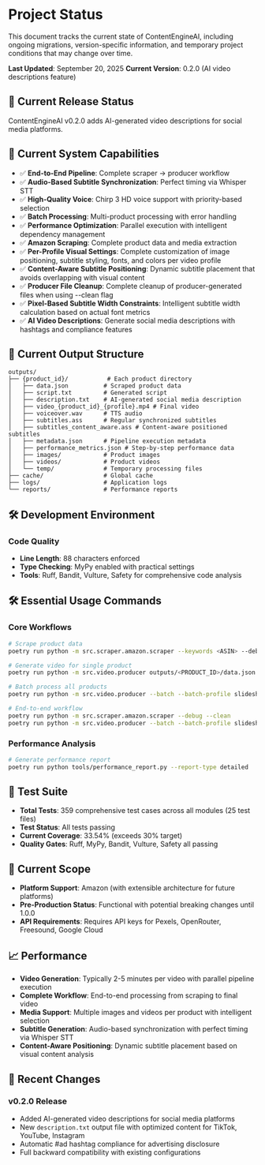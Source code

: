 # Project Status

This document tracks the current state of ContentEngineAI, including ongoing migrations, version-specific information, and temporary project conditions that may change over time.

**Last Updated**: September 20, 2025
**Current Version**: 0.2.0 (AI video descriptions feature)

## 🚀 Current Release Status

ContentEngineAI v0.2.0 adds AI-generated video descriptions for social media platforms.

## 🎯 Current System Capabilities

- ✅ **End-to-End Pipeline**: Complete scraper → producer workflow
- ✅ **Audio-Based Subtitle Synchronization**: Perfect timing via Whisper STT
- ✅ **High-Quality Voice**: Chirp 3 HD voice support with priority-based selection
- ✅ **Batch Processing**: Multi-product processing with error handling
- ✅ **Performance Optimization**: Parallel execution with intelligent dependency management
- ✅ **Amazon Scraping**: Complete product data and media extraction
- ✅ **Per-Profile Visual Settings**: Complete customization of image positioning, subtitle styling, fonts, and colors per video profile
- ✅ **Content-Aware Subtitle Positioning**: Dynamic subtitle placement that avoids overlapping with visual content
- ✅ **Producer File Cleanup**: Complete cleanup of producer-generated files when using --clean flag
- ✅ **Pixel-Based Subtitle Width Constraints**: Intelligent subtitle width calculation based on actual font metrics
- ✅ **AI Video Descriptions**: Generate social media descriptions with hashtags and compliance features

## 📁 Current Output Structure

```
outputs/
├── {product_id}/           # Each product directory
│   ├── data.json          # Scraped product data
│   ├── script.txt         # Generated script
│   ├── description.txt    # AI-generated social media description
│   ├── video_{product_id}_{profile}.mp4 # Final video
│   ├── voiceover.wav      # TTS audio
│   ├── subtitles.ass      # Regular synchronized subtitles
│   ├── subtitles_content_aware.ass # Content-aware positioned subtitles
│   ├── metadata.json      # Pipeline execution metadata
│   ├── performance_metrics.json # Step-by-step performance data
│   ├── images/            # Product images
│   ├── videos/            # Product videos
│   └── temp/              # Temporary processing files
├── cache/                 # Global cache
├── logs/                  # Application logs
└── reports/               # Performance reports
```

## 🛠️ Development Environment

### Code Quality
- **Line Length**: 88 characters enforced
- **Type Checking**: MyPy enabled with practical settings
- **Tools**: Ruff, Bandit, Vulture, Safety for comprehensive code analysis

## 🛠️ Essential Usage Commands

### Core Workflows
```bash
# Scrape product data
poetry run python -m src.scraper.amazon.scraper --keywords <ASIN> --debug --clean

# Generate video for single product
poetry run python -m src.video.producer outputs/<PRODUCT_ID>/data.json slideshow_images1 --debug

# Batch process all products
poetry run python -m src.video.producer --batch --batch-profile slideshow_images1 --debug

# End-to-end workflow
poetry run python -m src.scraper.amazon.scraper --debug --clean
poetry run python -m src.video.producer --batch --batch-profile slideshow_images1 --debug
```

### Performance Analysis
```bash
# Generate performance report
poetry run python tools/performance_report.py --report-type detailed
```

## 🧪 Test Suite

- **Total Tests**: 359 comprehensive test cases across all modules (25 test files)
- **Test Status**: All tests passing
- **Current Coverage**: 33.54% (exceeds 30% target)
- **Quality Gates**: Ruff, MyPy, Bandit, Vulture, Safety all passing

## 🎯 Current Scope

- **Platform Support**: Amazon (with extensible architecture for future platforms)
- **Pre-Production Status**: Functional with potential breaking changes until 1.0.0
- **API Requirements**: Requires API keys for Pexels, OpenRouter, Freesound, Google Cloud

## 📈 Performance

- **Video Generation**: Typically 2-5 minutes per video with parallel pipeline execution
- **Complete Workflow**: End-to-end processing from scraping to final video
- **Media Support**: Multiple images and videos per product with intelligent selection
- **Subtitle Generation**: Audio-based synchronization with perfect timing via Whisper STT
- **Content-Aware Positioning**: Dynamic subtitle placement based on visual content analysis

## 🔄 Recent Changes

### v0.2.0 Release
- Added AI-generated video descriptions for social media platforms
- New `description.txt` output file with optimized content for TikTok, YouTube, Instagram
- Automatic #ad hashtag compliance for advertising disclosure
- Full backward compatibility with existing configurations